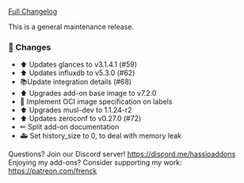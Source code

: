 [Full Changelog][changelog]

This is a general maintenance release.

### 🔨 Changes

- ⬆ Updates glances to v3.1.4.1 (#59)
- ⬆ Updates influxdb to v5.3.0 (#62)
- 📚Update integration details (#68)
- ⬆ Upgrades add-on base image to v7.2.0
- 🔨 Implement OCI image specification on labels
- ⬆ Upgrades musl-dev to 1.1.24-r2
- ⬆ Updates zeroconf to v0.27.0 (#72)
- ✏ Split add-on documentation
- 🚑 Set history_size to 0, to deal with memory leak

[changelog]: https://github.com/hassio-addons/addon-glances/compare/v0.7.1...v0.8.0

Questions? Join our Discord server! https://discord.me/hassioaddons
Enjoying my add-ons? Consider supporting my work: https://patreon.com/frenck